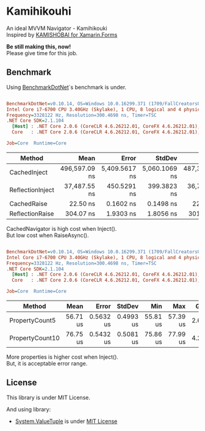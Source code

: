 # Kamihikouhi
An ideal MVVM Navigator - Kamihikouki  
Inspired by [KAMISHOBAI for Xamarin.Forms](https://github.com/nuitsjp/KAMISHIBAI)

**Be still making this, now!**  
Please give time for this job.

## Benchmark

Using [BenchmarkDotNet](https://github.com/dotnet/BenchmarkDotNet)`s benchmark is under.

``` ini

BenchmarkDotNet=v0.10.14, OS=Windows 10.0.16299.371 (1709/FallCreatorsUpdate/Redstone3)
Intel Core i7-6700 CPU 3.40GHz (Skylake), 1 CPU, 8 logical and 4 physical cores
Frequency=3328122 Hz, Resolution=300.4698 ns, Timer=TSC
.NET Core SDK=2.1.104
  [Host] : .NET Core 2.0.6 (CoreCLR 4.6.26212.01, CoreFX 4.6.26212.01), 64bit RyuJIT
  Core   : .NET Core 2.0.6 (CoreCLR 4.6.26212.01, CoreFX 4.6.26212.01), 64bit RyuJIT

Job=Core  Runtime=Core  

```
|           Method |          Mean |         Error |        StdDev |           Min |           Max |  Gen 0 |  Gen 1 | Allocated |
|----------------- |--------------:|--------------:|--------------:|--------------:|--------------:|-------:|-------:|----------:|
|     CachedInject | 496,597.09 ns | 5,409.5617 ns | 5,060.1069 ns | 487,335.17 ns | 506,934.37 ns | 2.9297 | 0.9766 |   14039 B |
| ReflectionInject |  37,487.55 ns |   450.5291 ns |   399.3823 ns |  36,748.56 ns |  38,106.65 ns | 1.3428 |      - |    5690 B |
|      CachedRaise |      22.50 ns |     0.1602 ns |     0.1498 ns |      22.24 ns |      22.83 ns |      - |      - |       0 B |
|  ReflectionRaise |     304.07 ns |     1.9303 ns |     1.8056 ns |     301.28 ns |     306.93 ns | 0.0148 |      - |      64 B |


CachedNavigator is high cost when Inject().  
But low cost when RaiseAsync().

``` ini

BenchmarkDotNet=v0.10.14, OS=Windows 10.0.16299.371 (1709/FallCreatorsUpdate/Redstone3)
Intel Core i7-6700 CPU 3.40GHz (Skylake), 1 CPU, 8 logical and 4 physical cores
Frequency=3328122 Hz, Resolution=300.4698 ns, Timer=TSC
.NET Core SDK=2.1.104
  [Host] : .NET Core 2.0.6 (CoreCLR 4.6.26212.01, CoreFX 4.6.26212.01), 64bit RyuJIT
  Core   : .NET Core 2.0.6 (CoreCLR 4.6.26212.01, CoreFX 4.6.26212.01), 64bit RyuJIT

Job=Core  Runtime=Core  

```
|          Method |     Mean |     Error |    StdDev |      Min |      Max |  Gen 0 | Allocated |
|---------------- |---------:|----------:|----------:|---------:|---------:|-------:|----------:|
|  PropertyCount5 | 56.71 us | 0.5632 us | 0.4993 us | 55.81 us | 57.39 us | 2.6245 |  10.93 KB |
| PropertyCount10 | 76.75 us | 0.5432 us | 0.5081 us | 75.86 us | 77.99 us | 4.2725 |  17.83 KB |


More properties is higher cost when Inject().  
But, it is acceptable error range.

## License

This library is under MIT License.

And using library:

- [System.ValueTuple](https://www.nuget.org/packages/System.ValueTuple/) is under [MIT License](https://github.com/dotnet/corefx/blob/master/LICENSE.TXT)